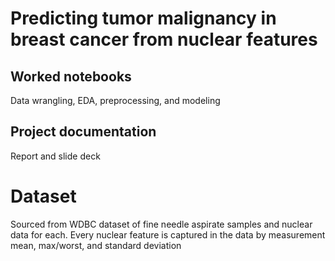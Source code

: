 # Predicting tumor malignancy in breast cancer from nuclear features

## Worked notebooks
Data wrangling, EDA, preprocessing, and modeling

## Project documentation
Report and slide deck

# Dataset
Sourced from WDBC dataset of fine needle aspirate samples and nuclear data for each. Every nuclear feature is captured in the data by measurement mean, max/worst, and standard deviation
